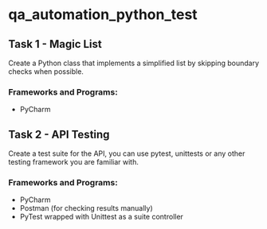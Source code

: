 # qa_automation_python_test

## Task 1 - Magic List
Create a Python class that implements a simplified list by skipping boundary checks when possible.

### Frameworks and Programs:
* PyCharm

## Task 2 - API Testing
Create a test suite for the API, you can use pytest, unittests or any other testing framework you are familiar 
with.

### Frameworks and Programs:
* PyCharm
* Postman (for checking results manually)
* PyTest wrapped with Unittest as a suite controller
